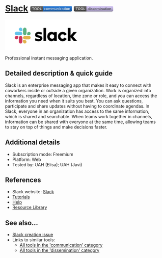 # [Slack](https://slack.com/) [<img src="images/communication.png" align="bottom">](https://github.com/e-CLOSE/Toolbox/issues?q=label%3A01_TOOL+label%3Acommunication) [<img src="images/dissemination.png" align="bottom">](https://github.com/e-CLOSE/Toolbox/issues?q=label%3A01_TOOL+label%3Adissemination)

[<img src="images/Slack.png" align="bottom" height="100" alt="Slack Logo">](https://slack.com/)

Professional instant messaging application.


## Detailed description & quick guide

Slack is an enterprise messaging app that makes it easy to connect with coworkers inside or outside a given organization. Work is organized into channels, regardless of location, time zone or role, and you can access the information you need when it suits you best. You can ask questions, participate and share updates without having to coordinate agendas. In Slack, everyone in an organization has access to the same information, which is shared and searchable. When teams work together in channels, information can be shared with everyone at the same time, allowing teams to stay on top of things and make decisions faster. 


## Additional details

- Subscription mode: Freemium
- Platform: Web
- Tested by: UAH (Elisa); UAH (Javi)


## References

- Slack website: [Slack](https://slack.com/)
- [Tutorials](https://slack.com/intl/es-es/help/categories/360000049063)
- [Help](https://slack.com/intl/es-es/help)
- [Resource Library](https://slack.com/intl/es-es/resources)


## See also...

- [Slack creation issue](https://github.com/e-CLOSE/Toolbox/issues/160)
- Links to similar tools:
  - [All tools in the 'communication' category](https://github.com/e-CLOSE/Toolbox/issues?q=label%3A01_TOOL+label%3Acommunication)
  - [All tools in the 'dissemination' category](https://github.com/e-CLOSE/Toolbox/issues?q=label%3A01_TOOL+label%3Adissemination)
